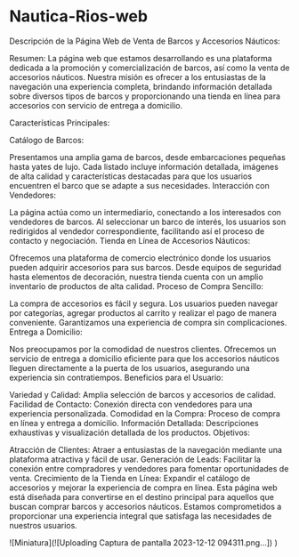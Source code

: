 # Nautica-Rios-web
Descripción de la Página Web de Venta de Barcos y Accesorios Náuticos:

Resumen:
La página web que estamos desarrollando es una plataforma dedicada a la promoción y comercialización de barcos, así como la venta de accesorios náuticos. Nuestra misión es ofrecer a los entusiastas de la navegación una experiencia completa, brindando información detallada sobre diversos tipos de barcos y proporcionando una tienda en línea para accesorios con servicio de entrega a domicilio.

Características Principales:

Catálogo de Barcos:

Presentamos una amplia gama de barcos, desde embarcaciones pequeñas hasta yates de lujo. Cada listado incluye información detallada, imágenes de alta calidad y características destacadas para que los usuarios encuentren el barco que se adapte a sus necesidades.
Interacción con Vendedores:

La página actúa como un intermediario, conectando a los interesados con vendedores de barcos. Al seleccionar un barco de interés, los usuarios son redirigidos al vendedor correspondiente, facilitando así el proceso de contacto y negociación.
Tienda en Línea de Accesorios Náuticos:

Ofrecemos una plataforma de comercio electrónico donde los usuarios pueden adquirir accesorios para sus barcos. Desde equipos de seguridad hasta elementos de decoración, nuestra tienda cuenta con un amplio inventario de productos de alta calidad.
Proceso de Compra Sencillo:

La compra de accesorios es fácil y segura. Los usuarios pueden navegar por categorías, agregar productos al carrito y realizar el pago de manera conveniente. Garantizamos una experiencia de compra sin complicaciones.
Entrega a Domicilio:

Nos preocupamos por la comodidad de nuestros clientes. Ofrecemos un servicio de entrega a domicilio eficiente para que los accesorios náuticos lleguen directamente a la puerta de los usuarios, asegurando una experiencia sin contratiempos.
Beneficios para el Usuario:

Variedad y Calidad: Amplia selección de barcos y accesorios de calidad.
Facilidad de Contacto: Conexión directa con vendedores para una experiencia personalizada.
Comodidad en la Compra: Proceso de compra en línea y entrega a domicilio.
Información Detallada: Descripciones exhaustivas y visualización detallada de los productos.
Objetivos:

Atracción de Clientes: Atraer a entusiastas de la navegación mediante una plataforma atractiva y fácil de usar.
Generación de Leads: Facilitar la conexión entre compradores y vendedores para fomentar oportunidades de venta.
Crecimiento de la Tienda en Línea: Expandir el catálogo de accesorios y mejorar la experiencia de compra en línea.
Esta página web está diseñada para convertirse en el destino principal para aquellos que buscan comprar barcos y accesorios náuticos. Estamos comprometidos a proporcionar una experiencia integral que satisfaga las necesidades de nuestros usuarios.

![Miniatura](![Uploading Captura de pantalla 2023-12-12 094311.png…])
)
